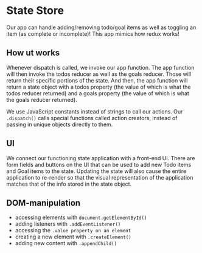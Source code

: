 # State Store

Our app can handle adding/removing todo/goal items as well as toggling an item (as complete or incomplete)!
This app mimics how redux works!

## How ut works

Whenever dispatch is called, we invoke our app function. The app function will then invoke the todos reducer as well as the goals reducer. Those will return their specific portions of the state. And then, the app function will return a state object with a todos property (the value of which is what the todos reducer returned) and a goals property (the value of which is what the goals reducer returned).

We use JavaScript constants instead of strings to call our actions.
Our `.dispatch()` calls special functions called action creators, instead of passing in unique objects directly to them.

## UI

We connect our functioning state application with a front-end UI. There are form fields and buttons on the UI that can be used to add new Todo items and Goal items to the state. Updating the state will also cause the entire application to re-render so that the visual representation of the application matches that of the info stored in the state object.

## DOM-manipulation

- accessing elements with `document.getElementById()`
- adding listeners with `.addEventListener()`
- accessing the `.value property on an element`
- creating a new element with `.createElement()`
- adding new content with `.appendChild()`
